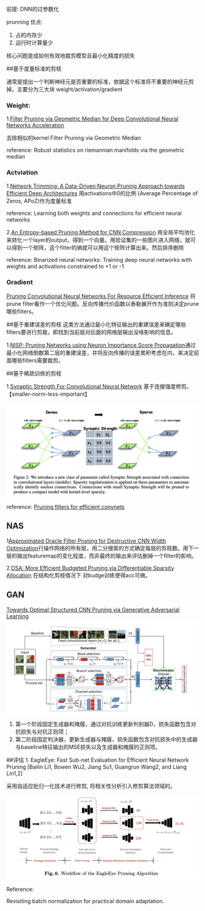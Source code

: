 前提:
DNN的过参数化

prunning 优点:
1. 占的内存少
2. 运行时计算量少

核心问题是成如何有效地裁剪模型且最小化精度的损失


##基于度量标准的剪枝

通常是提出一个判断神经元是否重要的标准，依据这个标准将不重要的神经元剪掉。主要分为三大块 weight/activation/gradient

### Weight:

1.[Filter Pruning via Geometric Median
for Deep Convolutional Neural Networks Acceleration](https://arxiv.org/pdf/1811.00250.pdf)

去除相似的kernel
Filter Pruning via Geometric Median

reference:
Robust statistics on riemannian manifolds via the geometric median

### Actviation

1.[Network Trimming: A Data-Driven Neuron Pruning Approach towards Efficient Deep Architectures](https://arxiv.org/pdf/1607.03250.pdf)
用activations中0的比例 (Average Percentage of Zeros, APoZ)作为度量标准

reference:
Learning both weights and connections for efficient neural networks

2.[An Entropy-based Pruning Method for CNN Compression](https://arxiv.org/pdf/1706.05791.pdf)
用全局平均池化来转化一个layer的output，得到一个向量。用验证集的一些图片进入网络，就可以得到一个矩阵，这个filter的熵就可以用这个矩阵计算出来。然后排序删除

reference:
Binarized neural networks: Training deep neural
networks with weights and activations constrained to +1 or
-1

### Gradient

[Pruning Convolutional Neural Networks For Resource Efficient Inference](https://arxiv.org/pdf/1611.06440.pdf)
将prune filter看作一个优化问题。反向传播代价函数以泰勒展开作为准则决定prune 哪些filters。



##基于重建误差的剪枝
这类方法通过最小化特征输出的重建误差来确定哪些filters要进行剪裁，即找到当前层对后面的网络层输出没啥影响的信息。

1.[NISP: Pruning Networks using Neuron Importance Score Propagation](https://arxiv.org/pdf/1711.05908.pdf)通过最小化网络倒数第二层的重建误差，并将反向传播的误差累积考虑在内，来决定前面哪些filters需要裁剪。


##基于稀疏训练的剪枝

1.[Synaptic Strength For Convolutional Neural Network](https://arxiv.org/pdf/1811.02454.pdf)
基于连接强度修剪。【smaller-norm-less-important】

![001.png](resources/A5E6E09C2AF12E36EA41F3033D31F204.png)

reference:
[Pruning filters for efficient convnets](https://arxiv.org/pdf/1608.08710.pdf)


## NAS
1[Approximated Oracle Filter Pruning for Destructive CNN Width Optimization](https://arxiv.org/abs/1905.04748)行操作网络的所有层，用二分搜索的方式确定每层的剪枝数。用下一层的输出featuremap的变化程度，而非最终的输出来评估删掉一个filter的影响。

2.[DSA: More Efficient Budgeted Pruning via Differentiable Sparsity Allocation](https://arxiv.org/abs/2004.02164)
在结构化剪枝情况下 对budge训练使得acc可微。


## GAN
[Towards Optimal Structured CNN Pruning via Generative Adversarial Learning](https://arxiv.org/pdf/1903.09291.pdf)
![006.png](resources/C86FA3E2523940ED09D88BEF9B925C17.png)

1. 第一个阶段固定生成器和掩膜，通过对抗训练更新判别器D，损失函数包含对抗损失与对抗正则项；
2. 第二阶段固定判决器，更新生成器与掩膜，损失函数包含对抗损失中的生成器与baseline特征输出的MSE损失以及生成器和掩膜的正则项。

##评估
1\. EagleEye: Fast Sub-net Evaluation for Efficient Neural Network Pruning [Bailin Li1, Bowen Wu2, Jiang Su1, Guangrun Wang2, and Liang Lin1,2]

采用自适应批归一化技术进行修剪, 将相关性分析引入修剪算法领域的。

![截屏2020-11-26 上午11.02.54.png](resources/878369FF30ED9FBBDEA67D239EB62B30.png)

Reference:

Revisiting batch normalization for practical domain adaptation.


